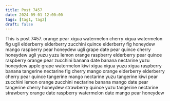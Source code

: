 ```yaml
---
title: Post 7457
date: 2024-09-01 12:00:00
tags: [tag1, tag2]
draft: false
---
```

This is post 7457.
orange
pear
xigua
watermelon
cherry
xigua
watermelon
fig
ugli
elderberry
elderberry
zucchini
quince
elderberry
fig
honeydew
mango
raspberry
pear
honeydew
ugli
grape
date
pear
quince
cherry
honeydew
ugli
yuzu
yuzu
lemon
orange
raspberry
elderberry
pear
quince
raspberry
orange
pear
zucchini
banana
date
banana
nectarine
yuzu
honeydew
apple
grape
watermelon
kiwi
xigua
xigua
yuzu
xigua
raspberry
banana
tangerine
nectarine
fig
cherry
mango
orange
elderberry
elderberry
cherry
pear
quince
tangerine
mango
nectarine
yuzu
tangerine
kiwi
pear
zucchini
lemon
orange
zucchini
nectarine
banana
mango
date
pear
tangerine
cherry
honeydew
strawberry
quince
yuzu
tangerine
nectarine
strawberry
orange
date
raspberry
watermelon
date
mango
pear
honeydew

